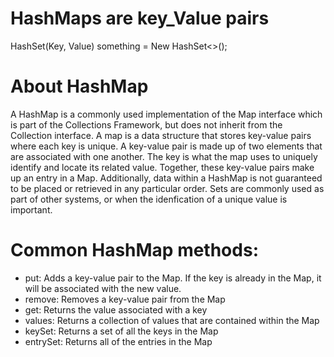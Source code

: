 # HashMaps are key_Value pairs 
HashSet(Key, Value) something = New HashSet<>();


# About HashMap 
A HashMap is a commonly used implementation of the Map interface which is part of the Collections Framework, but does not inherit from the Collection interface. A map is a data structure that stores key-value pairs where each key is unique. A key-value pair is made up of two elements that are associated with one another. The key is what the map uses to uniquely identify and locate its related value. Together, these key-value pairs make up an entry in a Map. Additionally, data within a HashMap is not guaranteed to be placed or retrieved in any particular order. Sets are commonly used as part of other systems, or when the idenfication of a unique value is important.


# Common HashMap methods:

* put: Adds a key-value pair to the Map. If the key is already in the Map, it will be associated with the new value.
* remove: Removes a key-value pair from the Map
* get: Returns the value associated with a key
* values: Returns a collection of values that are contained within the Map
* keySet: Returns a set of all the keys in the Map
* entrySet: Returns all of the entries in the Map